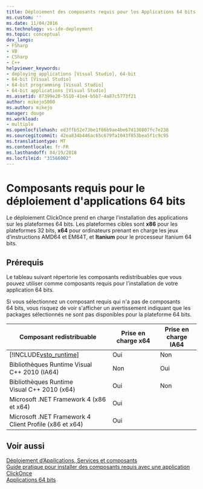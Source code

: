 ```yaml
---
title: Déploiement des composants requis pour les Applications 64 bits | Documents Microsoft
ms.custom: ''
ms.date: 11/04/2016
ms.technology: vs-ide-deployment
ms.topic: conceptual
dev_langs:
- FSharp
- VB
- CSharp
- C++
helpviewer_keywords:
- deploying applications [Visual Studio], 64-bit
- 64-bit [Visual Studio]
- 64-bit programming [Visual Studio]
- 64-bit applications [Visual Studio]
ms.assetid: 87399e20-5510-41e4-b5b7-4a87c5773f21
author: mikejo5000
ms.author: mikejo
manager: douge
ms.workload:
- multiple
ms.openlocfilehash: ed3ffb52e73be1f86b9ae4be67d130807fc7e238
ms.sourcegitcommit: 42ea834b446ac65c679fa1043f853bea5f1c9c95
ms.translationtype: MT
ms.contentlocale: fr-FR
ms.lasthandoff: 04/19/2018
ms.locfileid: "31566002"
---
```

# <a name="deploying-prerequisites-for-64-bit-applications"></a>Composants requis pour le déploiement d'applications 64 bits
Le déploiement ClickOnce prend en charge l'installation des applications sur les plateformes 64 bits. Les plateformes cibles sont **x86** pour les plateformes 32 bits, **x64** pour ordinateurs prenant en charge les jeux d’instructions AMD64 et EM64T, et **Itanium** pour le processeur Itanium 64 bits.  
  
## <a name="prerequisites"></a>Prérequis  
 Le tableau suivant répertorie les composants redistribuables que vous pouvez utiliser comme composants requis pour l'installation de votre application 64 bits.  
  
 Si vous sélectionnez un composant requis qui n'a pas de composants 64 bits, vous risquez de voir s'afficher un avertissement indiquant que les packages sélectionnés ne sont pas disponibles pour la plateforme 64 bits.  
  
|Composant redistribuable|Prise en charge x64|Prise en charge IA64|  
|---------------------|-----------------|------------------|  
|[!INCLUDE[vsto_runtime](../deployment/includes/vsto_runtime_md.md)]|Oui|Non|  
|Bibliothèques Runtime Visual C++ 2010 (IA64)|Non|Oui|  
|Bibliothèques Runtime Visual C++ 2010 (x64)|Oui|Non|  
|Microsoft .NET Framework 4 (x86 et x64)|Oui||  
|Microsoft .NET Framework 4 Client Profile (x86 et x64)|Oui||  
  
## <a name="see-also"></a>Voir aussi  
 [Déploiement d’Applications, Services et composants](../deployment/deploying-applications-services-and-components.md)   
 [Guide pratique pour installer des composants requis avec une application ClickOnce](../deployment/how-to-install-prerequisites-with-a-clickonce-application.md)   
 [Applications 64 bits](http://msdn.microsoft.com/Library/fd4026bc-2c3d-4b27-86dc-ec5e96018181)